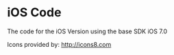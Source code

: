 iOS Code
===========

The code for the iOS Version
using the base SDK iOS 7.0

Icons provided by: http://icons8.com